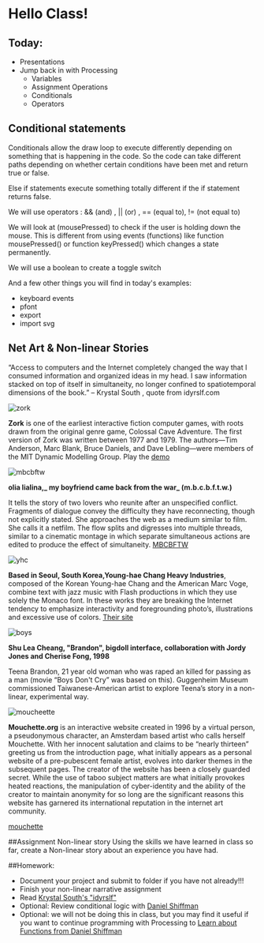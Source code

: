 # Hello Class!
## Today:
- Presentations
- Jump back in with Processing
  - Variables
  - Assignment Operations
  - Conditionals
  - Operators

## Conditional statements

Conditionals allow the draw loop to execute differently depending on something that is happening in the code. So the code can take different paths depending on whether certain conditions have been met and return true or false.

Else if statements execute something totally different if the if statement returns false.

We will use operators : && (and) , || (or) , == (equal to), != (not equal to)

We will look at (mousePressed) to check if the user is holding down the mouse. This is different from using events (functions) like function mousePressed() or function keyPressed() which changes a state permanently.

We will use a boolean to create a toggle switch

And a few other things you will find in today's examples:
  - keyboard events
  - pfont
  - export
  - import svg

## Net Art & Non-linear Stories

  “Access to computers and the Internet completely changed the way that I consumed information and organized ideas in my head. I saw information stacked on top of itself in simultaneity, no longer confined to spatiotemporal dimensions of the book.”  – Krystal South , quote from idyrslf.com

  ![zork](https://classicreload.com/sites/default/files/msdos_zork1.jpg)

  **Zork** is one of the earliest interactive fiction computer games, with roots drawn from the original genre game, Colossal Cave Adventure. The first version of Zork was written between 1977 and 1979. The authors—Tim Anderson, Marc Blank, Bruce Daniels, and Dave Lebling—were members of the MIT Dynamic Modelling Group.
  Play the [demo](http://www.web-adventures.org/cgi-bin/webfrotz?s=ZorkDungeon&n=1709)

  ![mbcbftw](http://networkcultures.org/affiliatedresearchers/wp-content/uploads/sites/35/2016/02/olia-lialina-20-years-of-my-boyfriend-came-back-from-the-war-large-107395.jpg)

  **olia lialina,_ my boyfriend came back from the war_ (m.b.c.b.f.t.w.)**

  It tells the story of two lovers who reunite after an unspecified conflict. Fragments of dialogue convey the difficulty they have reconnecting, though not explicitly stated. She approaches the web as a medium similar to film. She calls it a netfilm. The flow splits and digresses into multiple threads, similar to a cinematic montage in which separate simultaneous actions are edited to produce the effect of simultaneity.
  [MBCBFTW](http://www.teleportacia.org/war/wara.htm)

  ![yhc](https://www.artpapers.org/wp-content/uploads/2018/03/yhchi_003-e1525200770884.jpg)

  **Based in Seoul, South Korea,Young-hae Chang Heavy Industries**, composed of the Korean Young-hae Chang and the American Marc Voge, combine text with jazz music with Flash productions in which they use solely the Monaco font. In these works they are breaking the Internet tendency to emphasize interactivity and foregrounding photo’s, illustrations and excessive use of colors.
  [Their site](http://www.yhchang.com/)

  ![boys](https://anthology.rhizome.org/user/pages/12.brandon/bigdoll.png)

  **Shu Lea Cheang, "Brandon", bigdoll interface, collaboration with Jordy Jones and Cherise Fong, 1998**

   Teena Brandon, 21 year old woman who was raped an killed for passing as a man  (movie “Boys Don't Cry” was based on this). Guggenheim Museum commissioned Taiwanese-American artist to explore Teena’s story in a non-linear, experimental way.

![moucheette](http://neddam.info/site/wp-content/gallery/mouchette/mouchette01.jpg)

**Mouchette.org** is an interactive website created in 1996 by a virtual person, a pseudonymous character, an Amsterdam based artist who calls herself Mouchette. With her innocent salutation and claims to be “nearly thirteen” greeting us from the introduction page, what initially appears as a personal website of a pre-pubescent female artist, evolves into darker themes in the subsequent pages.
The creator of the website has been a closely guarded secret. While the use of taboo subject matters are what initially provokes heated reactions, the manipulation of cyber-identity and the ability of the creator to maintain anonymity for so long are the significant reasons this website has garnered its international reputation in the internet art community.

  [mouchette](http://www.mouchette.org/index.html)

##Assignment
Non-linear story
Using the skills we have learned in class so far, create a Non-linear story about an experience you have had.


##Homework:

- Document your project and submit to folder if you have not already!!!
- Finish your non-linear narrative assignment
- Read [Krystal South's "idyrslf"](http://idyrself.com/)
- Optional: Review conditional logic with [Daniel Shiffman](https://www.youtube.com/watch?v=mVq7Ms01RjA&list=PLRqwX-V7Uu6YqykuLs00261JCqnL_NNZ_&index=2)
- Optional: we will not be doing this in class, but you may find it useful if you want to continue programming with Processing to [Learn about Functions from Daniel Shiffman](https://www.youtube.com/watch?v=XCu7JSkgl04&list=PLRqwX-V7Uu6ajGB2OI3hl5DZsD1Fw1WzR&index=1)
